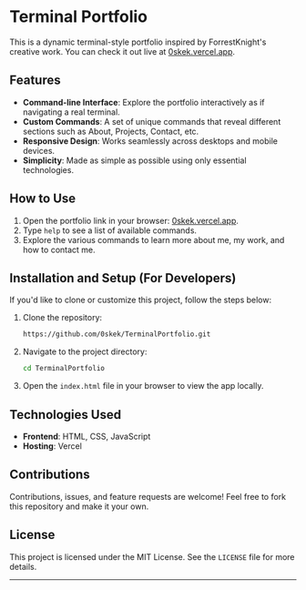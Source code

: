 # Terminal Portfolio

This is a dynamic terminal-style portfolio inspired by ForrestKnight's creative work. You can check it out live at [0skek.vercel.app](https://0skek.vercel.app).

## Features

- **Command-line Interface**: Explore the portfolio interactively as if navigating a real terminal.
- **Custom Commands**: A set of unique commands that reveal different sections such as About, Projects, Contact, etc.
- **Responsive Design**: Works seamlessly across desktops and mobile devices.
- **Simplicity**: Made as simple as possible using only essential technologies.

## How to Use

1. Open the portfolio link in your browser: [0skek.vercel.app](https://0skek.vercel.app).
2. Type `help` to see a list of available commands.
3. Explore the various commands to learn more about me, my work, and how to contact me.

## Installation and Setup (For Developers)

If you'd like to clone or customize this project, follow the steps below:

1. Clone the repository:
   ```bash
   https://github.com/0skek/TerminalPortfolio.git
   ```
2. Navigate to the project directory:
   ```bash
   cd TerminalPortfolio
   ```
3. Open the `index.html` file in your browser to view the app locally.

## Technologies Used

- **Frontend**: HTML, CSS, JavaScript
- **Hosting**: Vercel

## Contributions

Contributions, issues, and feature requests are welcome! Feel free to fork this repository and make it your own.

## License

This project is licensed under the MIT License. See the `LICENSE` file for more details.

---
